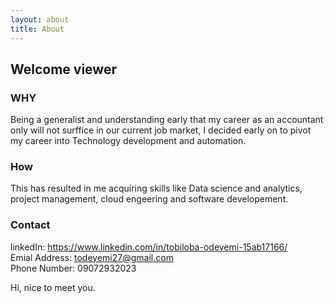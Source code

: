 ```yaml
---
layout: about
title: About
---
```


## Welcome viewer

### WHY
Being a generalist and understanding early that my career as an accountant only will not surffice in our current job market, I decided early on to pivot my career into Technology development and automation. 

### How
This has resulted in me acquiring skills like Data science and analytics, project management, cloud engeering and software developement.

### Contact
linkedIn: https://www.linkedin.com/in/tobiloba-odeyemi-15ab17166/  
Emial Address: todeyemi27@gmail.com  
Phone Number: 09072932023  

Hi, nice to meet you.
